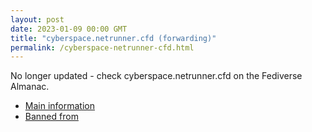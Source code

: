 ```yaml
---
layout: post
date: 2023-01-09 00:00 GMT
title: "cyberspace.netrunner.cfd (forwarding)"
permalink: /cyberspace-netrunner-cfd.html
---
```


No longer updated - check cyberspace.netrunner.cfd on the Fediverse Almanac.

* [Main information](https://www.fediversealmanac.com/api/v1/instances/cyberspace.netrunner.cfd)
* [Banned from](https://www.fediversealmanac.com/api/v1/instances/cyberspace.netrunner.cfd/banned_from)

